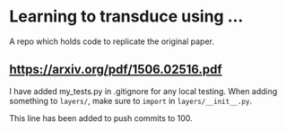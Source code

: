 # Learning to transduce using ...

A repo which holds code to replicate the original paper.

https://arxiv.org/pdf/1506.02516.pdf
---

I have added my_tests.py in .gitignore for any local testing.
When adding something to `layers/`, make sure to `import` in `layers/__init__.py`.

This line has been added to push commits to 100. 

